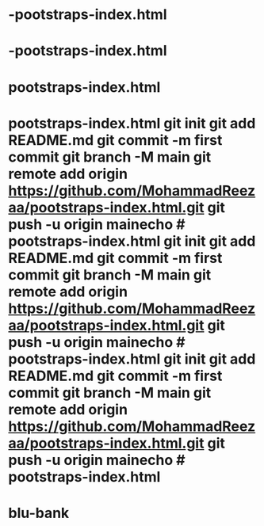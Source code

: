 # -pootstraps-index.html
# -pootstraps-index.html
# pootstraps-index.html
# pootstraps-index.html git init git add README.md git commit -m first commit git branch -M main git remote add origin https://github.com/MohammadReezaa/pootstraps-index.html.git git push -u origin mainecho # pootstraps-index.html git init git add README.md git commit -m first commit git branch -M main git remote add origin https://github.com/MohammadReezaa/pootstraps-index.html.git git push -u origin mainecho # pootstraps-index.html git init git add README.md git commit -m first commit git branch -M main git remote add origin https://github.com/MohammadReezaa/pootstraps-index.html.git git push -u origin mainecho # pootstraps-index.html
# blu-bank
